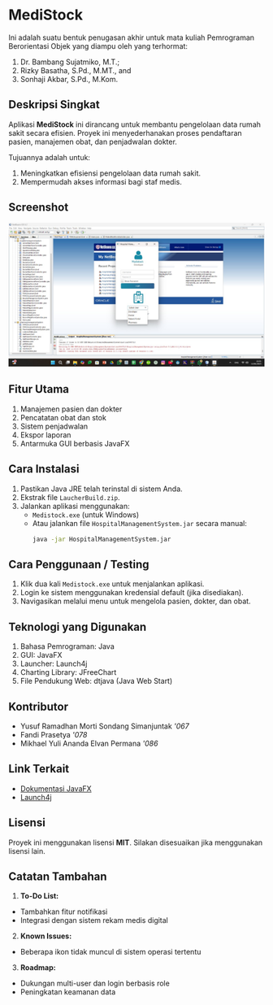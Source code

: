 # MediStock
Ini adalah suatu bentuk penugasan akhir untuk mata kuliah Pemrograman Berorientasi Objek yang diampu oleh yang terhormat:
1. Dr. Bambang Sujatmiko, M.T.;
2. Rizky Basatha, S.Pd., M.MT., and
3. Sonhaji Akbar, S.Pd., M.Kom.

## Deskripsi Singkat
Aplikasi **MediStock** ini dirancang untuk membantu pengelolaan data rumah sakit secara efisien. Proyek ini menyederhanakan proses pendaftaran pasien, manajemen obat, dan penjadwalan dokter.

Tujuannya adalah untuk:
1. Meningkatkan efisiensi pengelolaan data rumah sakit.
2. Mempermudah akses informasi bagi staf medis.

## Screenshot
![Login dan Select User](assets/images/login.jpg)


## Fitur Utama
1. Manajemen pasien dan dokter
2. Pencatatan obat dan stok
3. Sistem penjadwalan
4. Ekspor laporan
5. Antarmuka GUI berbasis JavaFX

## Cara Instalasi
1. Pastikan Java JRE telah terinstal di sistem Anda.
2. Ekstrak file `LaucherBuild.zip`.
3. Jalankan aplikasi menggunakan:
   - `Medistock.exe` (untuk Windows)
   - Atau jalankan file `HospitalManagementSystem.jar` secara manual:
     ```bash
     java -jar HospitalManagementSystem.jar
     ```

## Cara Penggunaan / Testing
1. Klik dua kali `Medistock.exe` untuk menjalankan aplikasi.
2. Login ke sistem menggunakan kredensial default (jika disediakan).
3. Navigasikan melalui menu untuk mengelola pasien, dokter, dan obat.

## Teknologi yang Digunakan
1. Bahasa Pemrograman: Java
2. GUI: JavaFX
3. Launcher: Launch4j
4. Charting Library: JFreeChart
5. File Pendukung Web: dtjava (Java Web Start)

## Kontributor
- Yusuf Ramadhan Morti Sondang Simanjuntak *'067*
- Fandi Prasetya *'078*
- Mikhael Yuli Ananda Elvan Permana *'086*

## Link Terkait
- [Dokumentasi JavaFX](https://openjfx.io/)
- [Launch4j](http://launch4j.sourceforge.net/)

## Lisensi
Proyek ini menggunakan lisensi **MIT**. Silakan disesuaikan jika menggunakan lisensi lain.

## Catatan Tambahan
1. **To-Do List:**
  - Tambahkan fitur notifikasi
  - Integrasi dengan sistem rekam medis digital

2. **Known Issues:**
  - Beberapa ikon tidak muncul di sistem operasi tertentu

3. **Roadmap:**
  - Dukungan multi-user dan login berbasis role
  - Peningkatan keamanan data
